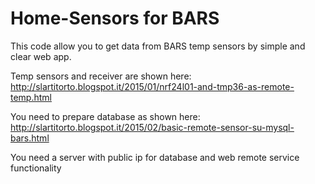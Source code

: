 # Home-Sensors for BARS
This code allow you to get data from BARS temp sensors by simple and clear web app.

Temp sensors and receiver are shown here:
http://slartitorto.blogspot.it/2015/01/nrf24l01-and-tmp36-as-remote-temp.html

You need to prepare database as shown here:
http://slartitorto.blogspot.it/2015/02/basic-remote-sensor-su-mysql-bars.html

You need a server with public ip for database and web remote service functionality
